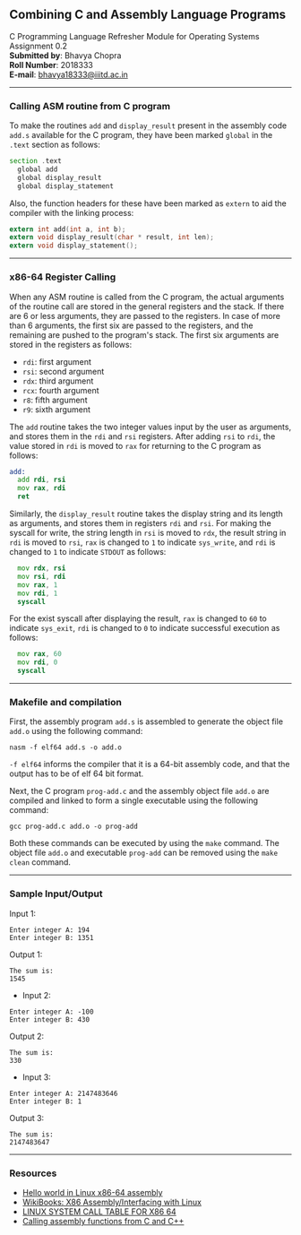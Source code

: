 ## Combining C and Assembly Language Programs
C Programming Language Refresher Module for Operating Systems
Assignment 0.2<br>
__Submitted by__: Bhavya Chopra<br>
__Roll Number__: 2018333<br>
__E-mail__: bhavya18333@iiitd.ac.in

---

### Calling ASM routine from C program

To make the routines `add` and `display_result` present in the assembly code `add.s` available for the C program, they have been marked `global` in the `.text` section as follows:
```asm
section .text
  global add
  global display_result
  global display_statement

```
Also, the function headers for these have been marked as `extern` to aid the compiler with the linking process:
```c
extern int add(int a, int b);
extern void display_result(char * result, int len);
extern void display_statement();

```
---

### x86-64 Register Calling 

When any ASM routine is called from the C program, the actual arguments of the routine call are stored in the general registers and the stack. If there are 6 or less arguments, they are passed to the registers. In case of more than 6 arguments, the first six are passed to the registers, and the remaining are pushed to the program's stack. The first six arguments are stored in the registers as follows:
- `rdi`: first argument
- `rsi`: second argument
- `rdx`: third argument
- `rcx`: fourth argument
- `r8`: fifth argument
- `r9`: sixth argument

The `add` routine takes the two integer values input by the user as arguments, and stores them in the `rdi` and `rsi` registers. After adding `rsi` to `rdi`, the value stored in `rdi` is moved to `rax` for returning to the C program as follows:
```asm
add:
  add rdi, rsi
  mov rax, rdi
  ret
```
Similarly, the `display_result` routine takes the display string and its length as arguments, and stores them in registers `rdi` and `rsi`. For making the syscall for write, the string length in `rsi` is moved to `rdx`, the result string in `rdi` is moved to `rsi`, `rax` is changed to `1` to indicate `sys_write`, and `rdi` is changed to `1` to indicate `STDOUT` as follows:
```asm
  mov rdx, rsi
  mov rsi, rdi
  mov rax, 1
  mov rdi, 1
  syscall
```
For the exist syscall after displaying the result, `rax` is changed to `60` to indicate `sys_exit`, `rdi` is changed to `0` to indicate successful execution as follows:
```asm
  mov rax, 60
  mov rdi, 0
  syscall
```
---
### Makefile and compilation

First, the assembly program `add.s` is assembled to generate the object file `add.o` using the following command:
```
nasm -f elf64 add.s -o add.o
```
`-f elf64` informs the compiler that it is a 64-bit assembly code, and that the output has to be of elf 64 bit format.

Next, the C program `prog-add.c` and the assembly object file `add.o` are compiled and linked to form a single executable using the following command:
```
gcc prog-add.c add.o -o prog-add
```
Both these commands can be executed by using the `make` command. The object file `add.o` and executable `prog-add` can be removed using the `make clean` command.

---
### Sample Input/Output
Input 1:
```
Enter integer A: 194
Enter integer B: 1351
```
Output 1:
```
The sum is:
1545
```
- Input 2:
```
Enter integer A: -100
Enter integer B: 430
```
Output 2:
```
The sum is:
330
```
- Input 3:
```
Enter integer A: 2147483646
Enter integer B: 1
```
Output 3:
```
The sum is:
2147483647
```
---

### Resources
 - [Hello world in Linux x86-64 assembly](https://jameshfisher.com/2018/03/10/linux-assembly-hello-world/)
 - [WikiBooks: X86 Assembly/Interfacing with Linux](https://en.wikibooks.org/wiki/X86_Assembly/Interfacing_with_Linux#syscall)
 - [LINUX SYSTEM CALL TABLE FOR X86 64](https://blog.rchapman.org/posts/Linux_System_Call_Table_for_x86_64/)
 - [Calling assembly functions from C and C++](http://www.keil.com/support/man/docs/armclang_intro/armclang_intro_lmi1470147220260.htm)
